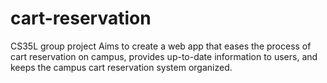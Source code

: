 # cart-reservation
CS35L group project
Aims to create a web app that eases the process of cart reservation on campus, provides up-to-date information to users, and keeps the campus cart reservation system organized. 
